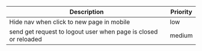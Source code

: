 Description  | Priority
------------- | -------------
Hide nav when click to new page in mobile   | low
send get request to logout user when page is closed or reloaded | medium